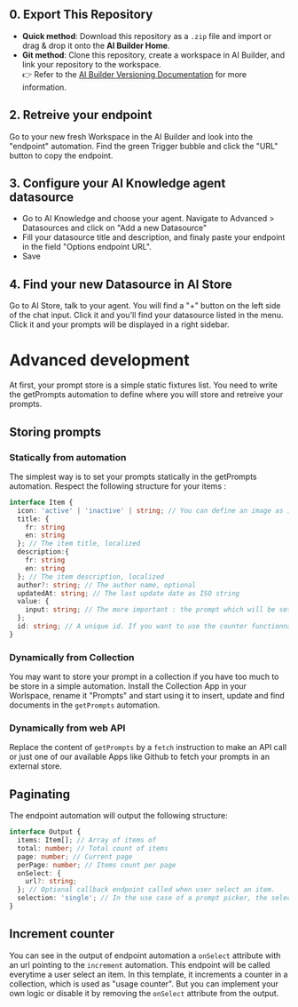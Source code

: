 ## 0. Export This Repository

- **Quick method**: Download this repository as a `.zip` file and import or drag & drop it onto the **AI Builder Home**.  
- **Git method**: Clone this repository, create a workspace in AI Builder, and link your repository to the workspace.  
👉 Refer to the [AI Builder Versioning Documentation](https://docs.prisme.ai/products/ai-builder/deployment) for more information.

## 2. Retreive your endpoint

Go to your new fresh Workspace in the AI Builder and look into the "endpoint" automation. Find the green Trigger bubble and click the "URL" button to copy the endpoint.

## 3. Configure your AI Knowledge agent datasource

- Go to AI Knowledge and choose your agent. Navigate to Advanced > Datasources and click on "Add a new Datasource"
- Fill your datasource title and description, and finaly paste your endpoint in the field "Options endpoint URL".
- Save

## 4. Find your new Datasource in AI Store

Go to AI Store, talk to your agent. You will find a "+" button on the left side of the chat input. Click it and you'll find your datasource listed in the menu. Click it and your prompts will be displayed in a right sidebar.

# Advanced development

At first, your prompt store is a simple static fixtures list. You need to write the getPrompts automation to define where you will store and retreive your prompts.

## Storing prompts

### Statically from automation

The simplest way is to set your prompts statically in the getPrompts automation. Respect the following structure for your items :

```ts
interface Item {
  icon: 'active' | 'inactive' | string; // You can define an image as icon but you can juste keep 'active' as default
  title: {
    fr: string
    en: string
  }; // The item title, localized
  description:{
    fr: string
    en: string
  }; // The item description, localized
  author?: string; // The author name, optional
  updatedAt: string; // The last update date as ISO string
  value: {
    input: string; // The more important : the prompt which will be set in user input
  };
  id: string; // A unique id. If you want to use the counter functionnality, keep it stable
}
```

### Dynamically from Collection

You may want to store your prompt in a collection if you have too much to be store in a simple automation. Install the Collection App in your Worlspace, rename it "Prompts" and start using it to insert, update and find documents in the `getPrompts` automation.

### Dynamically from web API

Replace the content of `getPrompts` by a `fetch` instruction to make an API call or just one of our available Apps like Github to fetch your prompts in an external store.

## Paginating

The endpoint automation will output the following structure:

```ts
interface Output {
  items: Item[]; // Array of items of
  total: number; // Total count of items
  page: number; // Current page
  perPage: number; // Items count per page
  onSelect: {
    url?: string;
  }; // Optional callback endpoint called when user select an item.
  selection: 'single'; // In the use case of a prompt picker, the selection must be single.
}
```

## Increment counter

You can see in the output of endpoint automation a `onSelect` attribute with an url pointing to the `increment` automation. This endpoint will be called everytime a user select an item. In this template, it increments a counter in a collection, which is used as "usage counter". But you can implement your own logic or disable it by removing the `onSelect` attribute from the output.
